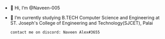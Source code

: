 - 👋 Hi, I’m @Naveen-005

- 🌱 I’m currently studying B.TECH Computer Science and Engineering at ST. Joseph's College of Engineering and Technology(SJCET), Palai
      
      contact me on discord: Naveen Alex#3655
